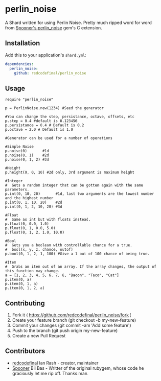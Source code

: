 # perlin_noise

A Shard written for using Perlin Noise. Pretty much ripped word for word from [Spooner's perlin_noise](https://github.com/Spooner/ruby-perlin/) gem's C extension.

## Installation

Add this to your application's `shard.yml`:

```yaml
dependencies:
  perlin_noise:
    github: redcodefinal/perlin_noise
```


## Usage

```crystal
require "perlin_noise"

p = PerlinNoise.new(1234) #Seed the generator

#You can change the step, persistance, octave, offsets, etc
p.step = 0.4 #default is 0.123456
p.persistance = 0.4 # Default is 0.2
p.octave = 2.0 # Default is 1.0

#Generator can be used for a number of operations

#Simple Noise
p.noise(0)       #1d
p.noise(0, 1)    #2d
p.noise(0, 1, 2) #3d

#Height
p.height(0, 0, 10) #2d only, 3rd argument is maximum height

#Integer
#  Gets a random integer that can be gotten again with the same parameters.
p.int(0, 10, 20)       #1d, last two arguments are the lowest number and the highest number
p.int(0, 1, 10, 20)    #2d
p.int(0, 1, 2, 10, 20) #3d

#Float
#  Same as int but with floats instead.
p.float(0, 0.0, 1.0)
p.float(0, 1, 0.0, 5.0)
p.float(0, 1, 2, 1.0, 10.0)

#Bool
#  Gets you a boolean with controllable chance for a true.
#  bool(x, y, z, chance, outof)
p.bool(0, 1, 2, 1, 100) #Give a 1 out of 100 chance of being true.

#Item
#  Grabs an item out of an array. If the array changes, the output of this function may change.
a = [1, 2, 3, 4, 5, 6, 7, 8, "Bacon", "Taco", "Cat"]
p.item(0, a)
p.item(0, 1, a)
p.item(0, 1, 2, a)
```




## Contributing

1. Fork it ( https://github.com/redcodefinal/perlin_noise/fork )
2. Create your feature branch (git checkout -b my-new-feature)
3. Commit your changes (git commit -am 'Add some feature')
4. Push to the branch (git push origin my-new-feature)
5. Create a new Pull Request

## Contributors

- [redcodefinal](https://github.com/redcodefinal) Ian Rash - creator, maintainer
- [Spooner](https://github.com/spooner) Bil Bas - Writter of the original rubygem, whose code he graciously let me rip off. Thanks man.
